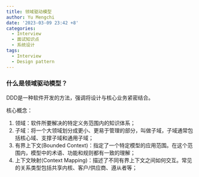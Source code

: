 ```yaml
---
title: 领域驱动模型
author: Yu Mengchi
date: '2023-03-09 23:42 +8'
categories:
  - Interview
  - 面试知识点
  - 系统设计
tags:
  - Interview
  - Design pattern
---
```

  

### 什么是领域驱动模型？

DDD是一种软件开发的方法，强调将设计与核心业务紧密结合。

核心概念：
1. 领域：软件所要解决的特定义务范围内的知识体系；
2. 子域：将一个大领域划分成更小、更易于管理的部分，叫做子域，子域通常包括核心域、支撑子域和通用子域；
3. 有界上下文(Bounded Context)：指定了一个特定模型的应用范围。在这个范围内，模型中的术语、功能和规则都有一致的理解；
4. 上下文映射(Context Mapping)：描述了不同有界上下文之间如何交互。常见的关系类型包括共享内核、客户/供应商、遵从者等；


